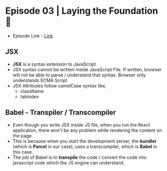 # Episode 03 | Laying the Foundation 🚀

- Episode Link - [Link](https://namastedev.com/learn/namaste-react/ep-03-laying-the-foundation)

## JSX

- **JSX** is a syntax extension to JavaScript
- JSX syntax cannot be written inside JavaScript File. If written, browser will not be able to parse / understand that syntax. Browser only understands ECMA Script
- JSX Attributes follow camelCase syntax like,
  - className
  - tabIndex

## Babel - Transpiler / Transcompiler

- Even though you write JSX inside JS file, when you run the React application, there won't be any problem while rendering the content on the page.
- This is because when you start the development server, the **bundler** (which is **Parcel** in our case), uses a transcompiler, which is **Babel** in this case.
- The job of Babel is to **transpile** the code / convert the code into javascript code which the JS engine can understand.
